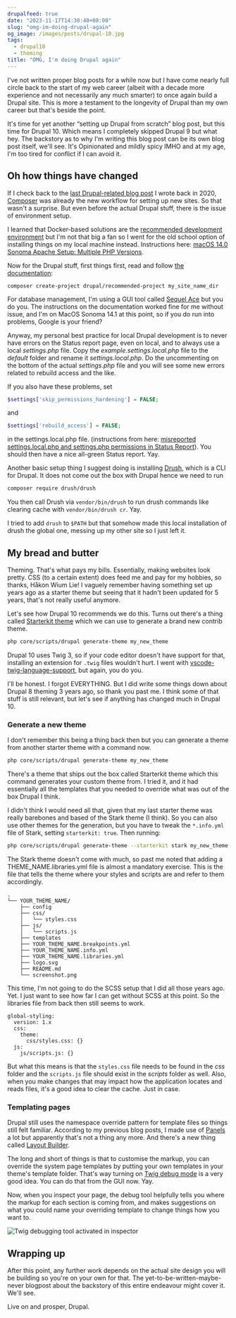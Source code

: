```yaml
---
drupalfeed: true
date: "2023-11-17T14:30:40+08:00"
slug: "omg-im-doing-drupal-again"
og_image: /images/posts/drupal-10.jpg
tags:
  - drupal10
  - theming
title: "OMG, I'm doing Drupal again"
---
```


I've not written proper blog posts for a while now but I have come nearly full circle back to the start of my web career (albeit with a decade more experience and not necessarily any much smarter) to once again build a Drupal site. This is more a testament to the longevity of Drupal than my own career but that's beside the point.

It's time for yet another “setting up Drupal from scratch” blog post, but this time for Drupal 10. Which means I completely skipped Drupal 9 but what hey. The backstory as to why I'm writing this blog post can be its own blog post itself, we'll see. It's Opinionated and mildly spicy IMHO and at my age, I'm too tired for conflict if I can avoid it.

## Oh how things have changed

If I check back to the [last Drupal-related blog post](/blog/revisiting-drupal-8-after-2-years) I wrote back in 2020, [Composer](https://getcomposer.org/) was already the new workflow for setting up new sites. So that wasn't a surprise. But even before the actual Drupal stuff, there is the issue of environment setup.

I learned that Docker-based solutions are the [recommended development environment](https://www.drupal.org/docs/develop/local-server-setup) but I'm not that big a fan so I went for the old school option of installing things on my local machine instead. Instructions here: [macOS 14.0 Sonoma Apache Setup: Multiple PHP Versions](https://getgrav.org/blog/macos-sonoma-apache-multiple-php-versions).

Now for the Drupal stuff, first things first, read and follow [the documentation](https://www.drupal.org/docs/getting-started/installing-drupal/get-the-code):

```
composer create-project drupal/recommended-project my_site_name_dir
```

For database management, I'm using a GUI tool called [Sequel Ace](https://sequel-ace.com/) but you do you. The instructions on the documentation worked fine for me without issue, and I'm on MacOS Sonoma 14.1 at this point, so if you do run into problems, Google is your friend?

Anyway, my personal best practice for local Drupal development is to never have errors on the Status report page, even on local, and to always use a local _settings.php_ file. Copy the _example.settings.local.php_ file to the _default_ folder and rename it _settings.local.php_. Do the uncommenting on the bottom of the actual _settings.php_ file and you will see some new errors related to rebuild access and the like.

If you also have these problems, set

```php
$settings['skip_permissions_hardening'] = FALSE;
```

and

```php
$settings['rebuild_access'] = FALSE;
```

in the settings.local.php file. (instructions from here: [misreported settings.local.php and settings.php permissions in Status Report](https://www.drupal.org/project/social/issues/2853246)). You should then have a nice all-green Status report. Yay.

Another basic setup thing I suggest doing is installing [Drush](https://www.drush.org/12.x/), which is a CLI for Drupal. It does not come out the box with Drupal hence we need to run

```bash
composer require drush/drush
```

You then call Drush via `vendor/bin/drush` to run drush commands like clearing cache with `vendor/bin/drush cr`. Yay.

I tried to add `drush` to `$PATH` but that somehow made this local installation of drush the global one, messing up my other site so I just left it.

## My bread and butter

Theming. That's what pays my bills. Essentially, making websites look pretty. CSS (to a certain extent) does feed me and pay for my hobbies, so thanks, Håkon Wium Lie! I vaguely remember having something set up years ago as a starter theme but seeing that it hadn't been updated for 5 years, that's not really useful anymore.

Let's see how Drupal 10 recommends we do this. Turns out there's a thing called [Starterkit theme](https://www.drupal.org/docs/core-modules-and-themes/core-themes/starterkit-theme) which we can use to generate a brand new contrib theme.

```bash
php core/scripts/drupal generate-theme my_new_theme
```

Drupal 10 uses Twig 3, so if your code editor doesn't have support for that, installing an extension for `.twig` files wouldn't hurt. I went with [vscode-twig-language-support](https://github.com/rholdos/vscode-twig-language-support/), but again, you do you.

I'll be honest. I forgot EVERYTHING. But I did write some things down about Drupal 8 theming 3 years ago, so thank you past me. I think some of that stuff is still relevant, but let's see if anything has changed much in Drupal 10.

### Generate a new theme

I don't remember this being a thing back then but you can generate a theme from another starter theme with a command now.

```bash
php core/scripts/drupal generate-theme my_new_theme
```

There's a theme that ships out the box called Starterkit theme which this command generates your custom theme from. I tried it, and it had essentially all the templates that you needed to override what was out of the box Drupal I think.

I didn't think I would need all that, given that my last starter theme was really barebones and based of the Stark theme (I think). So you can also use other themes for the generation, but you have to tweak the `*.info.yml` file of Stark, setting `starterkit: true`. Then running:

```bash
php core/scripts/drupal generate-theme --starterkit stark my_new_theme
```

The Stark theme doesn't come with much, so past me noted that adding a THEME_NAME.libraries.yml file is almost a mandatory exercise. This is the file that tells the theme where your styles and scripts are and refer to them accordingly.

```
.
└── YOUR_THEME_NAME/
    ├── config
    ├── css/
    │   └── styles.css
    ├── js/
    │   └── scripts.js
    ├── templates
    ├── YOUR_THEME_NAME.breakpoints.yml
    ├── YOUR_THEME_NAME.info.yml
    ├── YOUR_THEME_NAME.libraries.yml
    ├── logo.svg
    ├── README.md
    └── screenshot.png
```

This time, I'm not going to do the SCSS setup that I did all those years ago. Yet. I just want to see how far I can get without SCSS at this point. So the libraries file from back then still seems to work.

```
global-styling:
  version: 1.x
  css:
    theme:
      css/styles.css: {}
  js:
    js/scripts.js: {}

```

But what this means is that the `styles.css` file needs to be found in the _css_ folder and the `scripts.js` file should exist in the _scripts_ folder as well. Also, when you make changes that may impact how the application locates and reads files, it's a good idea to clear the cache. Just in case.

### Templating pages

Drupal still uses the namespace override pattern for template files so things still felt familiar. According to my previous blog posts, I made use of [Panels](https://www.drupal.org/project/panels) a lot but apparently that's not a thing any more. And there's a new thing called [Layout Builder](https://www.drupal.org/docs/8/core/modules/layout-builder/layout-builder-overview).

The long and short of things is that to customise the markup, you can override the system page templates by putting your own templates in your theme's template folder. That's way turning on [Twig debug mode](https://www.drupal.org/docs/develop/theming-drupal/twig-in-drupal/debugging-twig-templates) is a very good idea. You can do that from the GUI now. Yay.

Now, when you inspect your page, the debug tool helpfully tells you where the markup for each section is coming from, and makes suggestions on what you could name your overriding template to change things how you want to.

<img src="/images/posts/drupal-10/twig-debug.png" srcset="/images/posts/drupal-10/twig-debug@2x.png 2x" alt="Twig debugging tool activated in inspector">

## Wrapping up

After this point, any further work depends on the actual site design you will be building so you're on your own for that. The yet-to-be-written-maybe-never blogpost about the backstory of this entire endeavour might cover it. We'll see.

Live on and prosper, Drupal.
